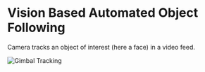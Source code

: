 # Vision Based Automated Object Following

Camera tracks an object of interest (here a face) in a video feed.

![Gimbal Tracking](https://github.com/ashishbhatti/ViCam-automated-object-following/assets/24418203/982c42e7-c01f-4dd5-a14c-bbf2b4fb9e76)




